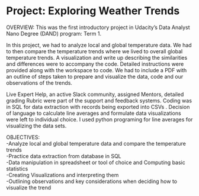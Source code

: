 # Project: Exploring Weather Trends
 
OVERVIEW:
This was the first introductory project in Udacity’s Data Analyst Nano Degree (DAND) program: Term 1.<br>

In this project, we had to analyze local and global temperature data. We had to then compare the temperature trends where we lived to overall global temperature trends. A visualization and write up describing the similarities and differences were to accompany the code. Detailed instructions were provided along with the workspace to code. We had to include a PDF with an outline of steps taken to prepare and visualize the data, code and our observations of the trends.<br>

Live Expert Help, an active Slack community, assigned Mentors, detailed grading Rubric were part of the support and feedback systems. Coding was in SQL for data extraction with records being exported into CSVs . Decision of language to calculate line averages and formulate data visualizations were left to individual choice. I used python programing for line averages for visualizing the data sets.<br>

OBJECTIVES:<br>
-Analyze local and global temperature data and compare the temperature trends<br>
-Practice data extraction from database in SQL<br>
-Data manipulation in spreadsheet or tool of choice and Computing basic statistics<br>
-Creating Visualizations and interpreting them<br>
-Outlining observations and key considerations when deciding how to visualize the trend<br>